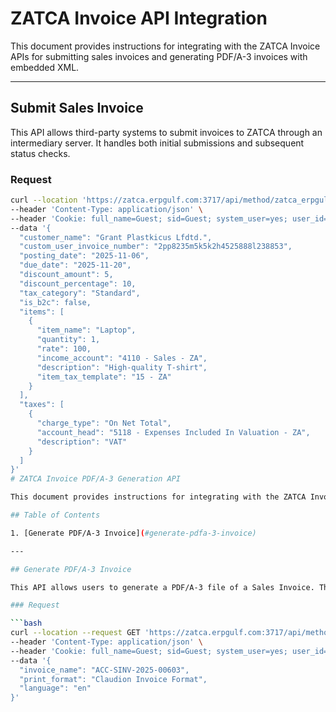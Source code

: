 # ZATCA Invoice API Integration

This document provides instructions for integrating with the ZATCA Invoice APIs for submitting sales invoices and generating PDF/A-3 invoices with embedded XML.



---

## Submit Sales Invoice

This API allows third-party systems to submit invoices to ZATCA through an intermediary server. It handles both initial submissions and subsequent status checks.

### Request

```bash
curl --location 'https://zatca.erpgulf.com:3717/api/method/zatca_erpgulf_sync.zatca_erpgulf_sync.invoice_sync.create_simple_sales_invoice' \
--header 'Content-Type: application/json' \
--header 'Cookie: full_name=Guest; sid=Guest; system_user=yes; user_id=Guest; user_image=' \
--data '{
  "customer_name": "Grant Plastkicus Lfdtd.",
  "custom_user_invoice_number": "2pp8235m5k5k2h4525888l238853",
  "posting_date": "2025-11-06",
  "due_date": "2025-11-20",
  "discount_amount": 5,
  "discount_percentage": 10,
  "tax_category": "Standard",
  "is_b2c": false,
  "items": [
    {
      "item_name": "Laptop",
      "quantity": 1,
      "rate": 100,
      "income_account": "4110 - Sales - ZA",
      "description": "High-quality T-shirt",
      "item_tax_template": "15 - ZA"
    }
  ],
  "taxes": [
    {
      "charge_type": "On Net Total",
      "account_head": "5118 - Expenses Included In Valuation - ZA",
      "description": "VAT"
    }
  ]
}'
# ZATCA Invoice PDF/A-3 Generation API

This document provides instructions for integrating with the ZATCA Invoice PDF/A-3 Generation API. The API generates a PDF/A-3 version of a Sales Invoice by accepting the invoice number, print format, and language as input parameters. The generated PDF includes the associated XML embedded in the PDF.

## Table of Contents

1. [Generate PDF/A-3 Invoice](#generate-pdfa-3-invoice)

---

## Generate PDF/A-3 Invoice

This API allows users to generate a PDF/A-3 file of a Sales Invoice. The generated PDF will contain the associated XML, making it compliant with ZATCA standards for electronic invoicing.

### Request

```bash
curl --location --request GET 'https://zatca.erpgulf.com:3717/api/method/zatca_erpgulf_sync.zatca_erpgulf_sync.invoice_sync.embed_file_in_pdf' \
--header 'Content-Type: application/json' \
--header 'Cookie: full_name=Guest; sid=Guest; system_user=yes; user_id=Guest; user_image=' \
--data '{
  "invoice_name": "ACC-SINV-2025-00603",
  "print_format": "Claudion Invoice Format",
  "language": "en"
}'
